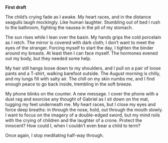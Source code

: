 **First draft**

The child’s crying fade as I awake. My heart races, and in the distance seagulls laugh mockingly. Like human laughter. Stumbling out of bed I rush to the bathroom, fighting the nausea in the pit of my stomach.

The sun rises while I lean over the basin. My hands grips the cold porcelain as I retch. The mirror is covered with dark cloth; I don’t want to meet the eyes of the stranger. Forcing myself to start the day, I tighten the binder around my breasts. At least then I can face myself. The hormones evened out my body, but they needed some help.

My hair still hangs loose down to my shoulders, and I pull on a pair of loose pants and a T-shirt, walking barefoot outside. The August morning is chilly, and my lungs fill with salty air. The chill on my skin numbs me, and I find enough peace to go back inside, trembling in the soft breeze.

My phone blinks on the counter. A new message. I cover the phone with a dust rag and exorcise any thought of Gabriel as I sit down on the mat, tugging my feet underneath me. My heart races, but I close my eyes and force deep breaths: in through the nose, hold, out through the mouth slowly. I want to focus on the imagery of a double-edged sword, but my mind roils with the crying of children and the laughter of a crone. Protect the innocent? How could I, when I couldn’t even bear a child to term?

Once again, I stop meditating half-way through.
